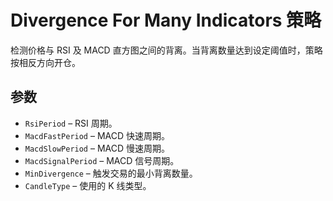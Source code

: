 # Divergence For Many Indicators 策略

检测价格与 RSI 及 MACD 直方图之间的背离。当背离数量达到设定阈值时，策略按相反方向开仓。

## 参数
- `RsiPeriod` – RSI 周期。
- `MacdFastPeriod` – MACD 快速周期。
- `MacdSlowPeriod` – MACD 慢速周期。
- `MacdSignalPeriod` – MACD 信号周期。
- `MinDivergence` – 触发交易的最小背离数量。
- `CandleType` – 使用的 K 线类型。
